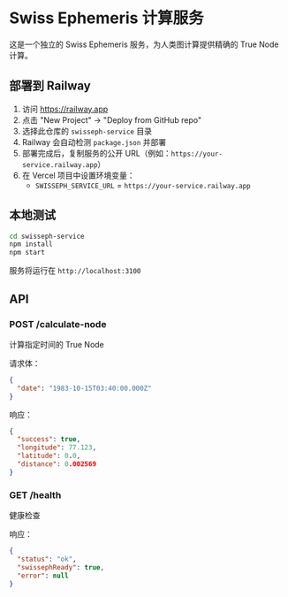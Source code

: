 # Swiss Ephemeris 计算服务

这是一个独立的 Swiss Ephemeris 服务，为人类图计算提供精确的 True Node 计算。

## 部署到 Railway

1. 访问 https://railway.app
2. 点击 "New Project" → "Deploy from GitHub repo"
3. 选择此仓库的 `swisseph-service` 目录
4. Railway 会自动检测 `package.json` 并部署
5. 部署完成后，复制服务的公开 URL（例如：`https://your-service.railway.app`）
6. 在 Vercel 项目中设置环境变量：
   - `SWISSEPH_SERVICE_URL` = `https://your-service.railway.app`

## 本地测试

```bash
cd swisseph-service
npm install
npm start
```

服务将运行在 `http://localhost:3100`

## API

### POST /calculate-node

计算指定时间的 True Node

请求体：
```json
{
  "date": "1983-10-15T03:40:00.000Z"
}
```

响应：
```json
{
  "success": true,
  "longitude": 77.123,
  "latitude": 0.0,
  "distance": 0.002569
}
```

### GET /health

健康检查

响应：
```json
{
  "status": "ok",
  "swissephReady": true,
  "error": null
}
```
